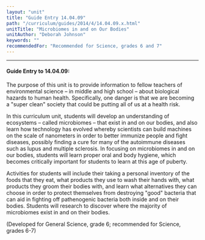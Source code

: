 ```yaml
---
layout: "unit"
title: "Guide Entry 14.04.09"
path: "/curriculum/guides/2014/4/14.04.09.x.html"
unitTitle: "Microbiomes in and on Our Bodies"
unitAuthor: "Deborah Johnson"
keywords: ""
recommendedFor: "Recommended for Science, grades 6 and 7"
---
```

<body>
<hr/>
<h4>
Guide Entry to 14.04.09:
</h4>
<p>
The purpose of this unit is to provide information to fellow teachers of environmental science – in middle and high school – about biological hazards to human health. Specifically, one danger is that we are becoming a "super clean" society that could be putting all of us at a health risk.
</p>
<p>
In this curriculum unit, students will develop an understanding of ecosystems – called microbiomes – that exist in and on our bodies, and also learn how technology has evolved whereby scientists can build machines on the scale of nanometers in order to better immunize people and fight diseases, possibly finding a cure for many of the autoimmune diseases such as lupus and multiple sclerosis. In focusing on microbiomes in and on our bodies, students will learn proper oral and body hygiene, which becomes critically important for students to learn at this age of puberty.
</p>
<p>
Activities for students will include their taking a personal inventory of the foods that they eat, what products they use to wash their hands with, what products they groom their bodies with, and learn what alternatives they can choose in order to protect themselves from destroying "good" bacteria that can aid in fighting off pathenogenic bacteria both inside and on their bodies. Students will research to discover where the majority of microbiomes exist in and on their bodies.
</p>
<p>
(Developed for General Science, grade 6; recommended for Science, grades 6-7)
</p>
<p>
<b>
</b>
</p>
</body>
